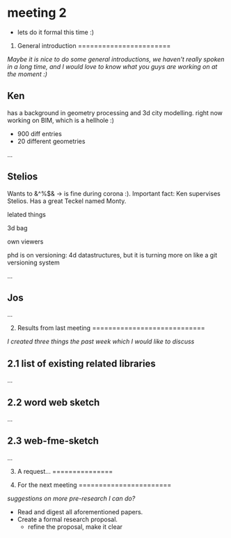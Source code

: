 # meeting 2 
- lets do it formal this time :)

1. General introduction
=======================

_Maybe it is nice to do some general introductions, we haven't really spoken in a long time, and I would love to know what you guys are working on at the moment :)_

Ken
---

has a background in geometry processing
and 3d city modelling.
right now working on BIM, which is a hellhole :)
- 900 diff entries 
- 20 different geometries




...

Stelios
-------

Wants to &^%$& -> is fine during corona :).
Important fact: Ken supervises Stelios.
Has a great Teckel named Monty.

lelated things

3d bag


own viewers 



phd is on versioning:
4d datastructures, but it is turning more on like a git versioning system



...

Jos
---

...


2. Results from last meeting 
============================

_I created three things the past week which I would like to discuss_

2.1 list of existing related libraries
------------------------------------

...

2.2 word web sketch
-------------------

...

2.3 web-fme-sketch
------------------

...


3. A request...
===============




4. For the next meeting
=======================

_suggestions on more pre-research I can do?_

- Read and digest all aforementioned papers.
- Create a formal research proposal.
  - refine the proposal, make it clear
